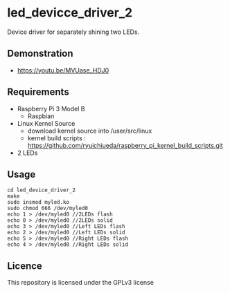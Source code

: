 # led_devicce_driver_2
Device driver for separately shining two LEDs.

## Demonstration
- https://youtu.be/MVUase_HDJ0

## Requirements
- Raspberry Pi 3 Model B
  - Raspbian
- Linux Kernel Source
  - download kernel source into /user/src/linux
  - kernel build scripts : https://github.com/ryuichiueda/raspberry_pi_kernel_build_scripts.git
- 2 LEDs


## Usage
```
cd led_device_driver_2
make
sudo insmod myled.ko
sudo chmod 666 /dev/myled0
echo 1 > /dev/myled0 //2LEDs flash
echo 0 > /dev/myled0 //2LEDs solid
echo 3 > /dev/myled0 //Left LEDs flash
echo 2 > /dev/myled0 //Left LEDs solid
echo 5 > /dev/myled0 //Right LEDs flash
echo 4 > /dev/myled0 //Right LEDs solid

```

## Licence
This repository is licensed under the GPLv3 license
